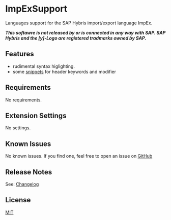 # ImpExSupport

Languages support for the SAP Hybris import/export language ImpEx.

**_This softawre is not released by or is connected in any way with SAP. SAP Hybris and the [y]-Logo are registered tradmarks owned by SAP._**

## Features

* rudimental syntax higlighting.
* some [snippets](docs/Snippets.md) for header keywords and modifier

## Requirements

No requirements.

## Extension Settings

No settings.

## Known Issues

No known issues.
If you find one, feel free to open an issue on [GitHub](https://github.com/simplyRoba/ImpExSupport/issues)

## Release Notes

See: [Changelog](CHANGELOG.md)

## License

[MIT](LICENSE)
